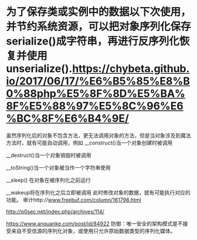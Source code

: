 # 为了保存类或实例中的数据以下次使用，并节约系统资源，可以把对象序列化保存serialize()成字符串，再进行反序列化恢复并使用unserialize().https://chybeta.github.io/2017/06/17/%E6%B5%85%E8%B0%88php%E5%8F%8D%E5%BA%8F%E5%88%97%E5%8C%96%E6%BC%8F%E6%B4%9E/
虽然序列化后的对象不包含方法，更无法调用对象的方法，但是当对象涉及到魔法方法时，就有可能自动调用，例如
__construct()当一个对象创建时被调用

__destruct()当一个对象销毁时被调用

__toString()当一个对象被当作一个字符串使用

__sleep() 在对象在被序列化之前运行

__wakeup将在序列化之后立即被调用
此时修改对象的数据，就有可能执行对应的功能。
审计http://www.freebuf.com/column/161798.html

http://p0sec.net/index.php/archives/114/

https://www.anquanke.com/post/id/84922
防御：唯一安全的架构模式是不接受来自不受信源的序列化对象，或使用只允许原始数据类型的序列化媒体。